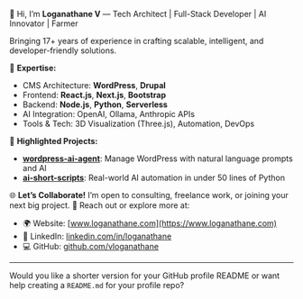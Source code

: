👋 Hi, I’m **Loganathane V** — Tech Architect | Full-Stack Developer | AI Innovator | Farmer

Bringing 17+ years of experience in crafting scalable, intelligent, and developer-friendly solutions.

🔧 **Expertise:**

* CMS Architecture: **WordPress**, **Drupal**
* Frontend: **React.js**, **Next.js**, **Bootstrap**
* Backend: **Node.js**, **Python**, **Serverless**
* AI Integration: OpenAI, Ollama, Anthropic APIs
* Tools & Tech: 3D Visualization (Three.js), Automation, DevOps

🚀 **Highlighted Projects:**

* [**wordpress-ai-agent**](https://github.com/vloganathane/wordpress-ai-agent): Manage WordPress with natural language prompts and AI
* [**ai-short-scripts**](https://github.com/vloganathane/ai-short-scripts): Real-world AI automation in under 50 lines of Python

🌐 **Let’s Collaborate!**
I’m open to consulting, freelance work, or joining your next big project.
📩 Reach out or explore more at:

* 🌍 Website: [www.loganathane.com](https://www.loganathane.com)
* 💼 LinkedIn: [linkedin.com/in/loganathane](https://linkedin.com/in/loganathane)
* 💻 GitHub: [github.com/vloganathane](https://github.com/vloganathane)

---

Would you like a shorter version for your GitHub profile README or want help creating a `README.md` for your profile repo?

